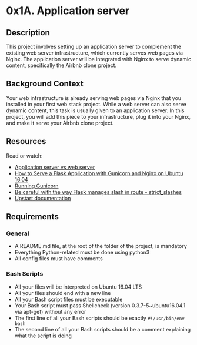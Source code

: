 # 0x1A. Application server

## Description
This project involves setting up an application server to complement the existing web server infrastructure, which currently serves web pages via Nginx. The application server will be integrated with Nginx to serve dynamic content, specifically the Airbnb clone project.

## Background Context
Your web infrastructure is already serving web pages via Nginx that you installed in your first web stack project. While a web server can also serve dynamic content, this task is usually given to an application server. In this project, you will add this piece to your infrastructure, plug it into your Nginx, and make it serve your Airbnb clone project.

## Resources
Read or watch:
- [Application server vs web server](https://www.digitalocean.com/community/tutorials/apache-vs-nginx-practical-considerations)
- [How to Serve a Flask Application with Gunicorn and Nginx on Ubuntu 16.04](https://www.digitalocean.com/community/tutorials/how-to-serve-flask-applications-with-gunicorn-and-nginx-on-ubuntu-16-04)
- [Running Gunicorn](https://docs.gunicorn.org/en/stable/run.html)
- [Be careful with the way Flask manages slash in route - strict_slashes](http://flask.pocoo.org/docs/1.0/api/#flask.Flask)
- [Upstart documentation](http://upstart.ubuntu.com/cookbook/)

## Requirements
### General
- A README.md file, at the root of the folder of the project, is mandatory
- Everything Python-related must be done using python3
- All config files must have comments

### Bash Scripts
- All your files will be interpreted on Ubuntu 16.04 LTS
- All your files should end with a new line
- All your Bash script files must be executable
- Your Bash script must pass Shellcheck (version 0.3.7-5~ubuntu16.04.1 via apt-get) without any error
- The first line of all your Bash scripts should be exactly `#!/usr/bin/env bash`
- The second line of all your Bash scripts should be a comment explaining what the script is doing

